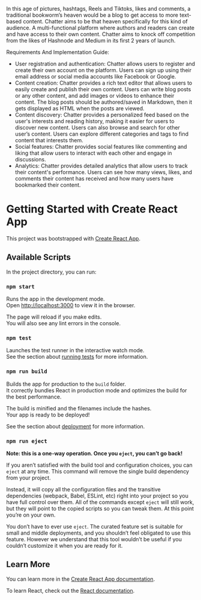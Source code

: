 In this age of pictures, hashtags, Reels and Tiktoks, likes and comments, a traditional bookworm’s heaven would be a blog to get access to more text-based content. Chatter aims to be that heaven specifically for this kind of audience. A multi-functional platform where authors and readers can create and have access to their own content. Chatter aims to knock off competition from the likes of Hashnode and Medium in its first 2 years of launch.

Requirements And Implementation Guide: 
- User registration and authentication:
Chatter allows users to register and create their own account on the platform. Users can sign up using their email address or social media accounts like Facebook or Google. 
- Content creation:
Chatter provides a rich text editor that allows users to easily create and publish their own content. Users can write blog posts or any other content, and add images or videos to enhance their content. The blog posts should be authored/saved in Markdown, then it gets displayed as HTML when the posts are viewed.
- Content discovery:
Chatter provides a personalized feed based on the user's interests and reading history, making it easier for users to discover new content. Users can also browse and search for other user’s content. Users can explore different categories and tags to find content that interests them. 
- Social features:
Chatter provides social features like commenting and liking that allow users to interact with each other and engage in discussions. 
- Analytics:
Chatter provides detailed analytics that allow users to track their content's performance. Users can see how many views, likes, and comments their content has received and how many users have bookmarked their content.



# Getting Started with Create React App

This project was bootstrapped with [Create React App](https://github.com/facebook/create-react-app).

## Available Scripts

In the project directory, you can run:

### `npm start`

Runs the app in the development mode.\
Open [http://localhost:3000](http://localhost:3000) to view it in the browser.

The page will reload if you make edits.\
You will also see any lint errors in the console.

### `npm test`

Launches the test runner in the interactive watch mode.\
See the section about [running tests](https://facebook.github.io/create-react-app/docs/running-tests) for more information.

### `npm run build`

Builds the app for production to the `build` folder.\
It correctly bundles React in production mode and optimizes the build for the best performance.

The build is minified and the filenames include the hashes.\
Your app is ready to be deployed!

See the section about [deployment](https://facebook.github.io/create-react-app/docs/deployment) for more information.

### `npm run eject`

**Note: this is a one-way operation. Once you `eject`, you can’t go back!**

If you aren’t satisfied with the build tool and configuration choices, you can `eject` at any time. This command will remove the single build dependency from your project.

Instead, it will copy all the configuration files and the transitive dependencies (webpack, Babel, ESLint, etc) right into your project so you have full control over them. All of the commands except `eject` will still work, but they will point to the copied scripts so you can tweak them. At this point you’re on your own.

You don’t have to ever use `eject`. The curated feature set is suitable for small and middle deployments, and you shouldn’t feel obligated to use this feature. However we understand that this tool wouldn’t be useful if you couldn’t customize it when you are ready for it.

## Learn More

You can learn more in the [Create React App documentation](https://facebook.github.io/create-react-app/docs/getting-started).

To learn React, check out the [React documentation](https://reactjs.org/).

